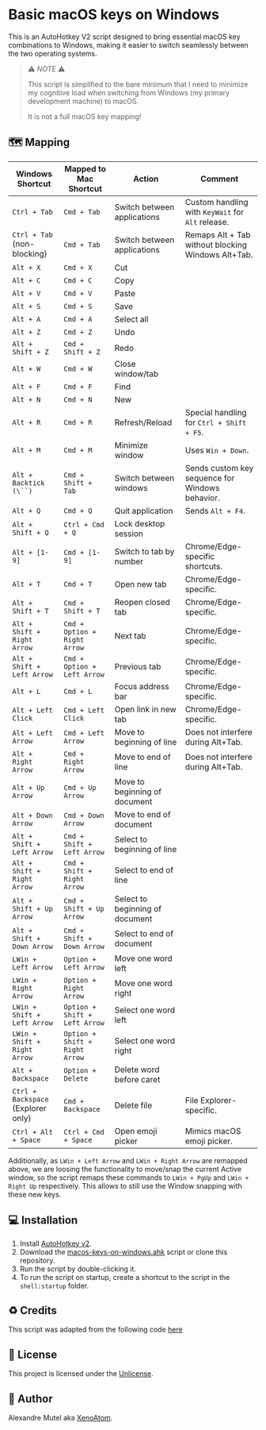 # Basic macOS keys on Windows

This is an AutoHotkey V2 script designed to bring essential macOS key combinations to Windows, making it easier to switch seamlessly between the two operating systems.

> ⚠️ *NOTE* ⚠️
>
> This script is simplified to the bare minimum that I need to minimize my cognitive load when switching from Windows (my primary development machine) to macOS.
> 
> It is not a full macOS key mapping!

## 🗺️ Mapping 

| **Windows Shortcut**         | **Mapped to Mac Shortcut**       | **Action**                                            | **Comment**                                            |
|-------------------------------|-----------------------------------|------------------------------------------------------|-------------------------------------------------------|
| `Ctrl + Tab`                 | `Cmd + Tab`                     | Switch between applications                         | Custom handling with `KeyWait` for `Alt` release.    |
| `Ctrl + Tab` (non-blocking)  | `Cmd + Tab`                     | Switch between applications                         | Remaps Alt + Tab without blocking Windows Alt+Tab.   |
| `Alt + X`                    | `Cmd + X`                       | Cut                                                  |                                                       |
| `Alt + C`                    | `Cmd + C`                       | Copy                                                 |                                                       |
| `Alt + V`                    | `Cmd + V`                       | Paste                                                |                                                       |
| `Alt + S`                    | `Cmd + S`                       | Save                                                 |                                                       |
| `Alt + A`                    | `Cmd + A`                       | Select all                                           |                                                       |
| `Alt + Z`                    | `Cmd + Z`                       | Undo                                                 |                                                       |
| `Alt + Shift + Z`            | `Cmd + Shift + Z`               | Redo                                                 |                                                       |
| `Alt + W`                    | `Cmd + W`                       | Close window/tab                                     |                                                       |
| `Alt + F`                    | `Cmd + F`                       | Find                                                 |                                                       |
| `Alt + N`                    | `Cmd + N`                       | New                                                  |                                                       |
| `Alt + R`                    | `Cmd + R`                       | Refresh/Reload                                       | Special handling for `Ctrl + Shift + F5`.            |
| `Alt + M`                    | `Cmd + M`                       | Minimize window                                      | Uses `Win + Down`.                                    |
| `Alt + Backtick (\``)`       | `Cmd + Shift + Tab`             | Switch between windows                               | Sends custom key sequence for Windows behavior.      |
| `Alt + Q`                    | `Cmd + Q`                       | Quit application                                     | Sends `Alt + F4`.                                     |
| `Alt + Shift + Q`            | `Ctrl + Cmd + Q`                | Lock desktop session                                 |                                                      |
| `Alt + [1-9]`                | `Cmd + [1-9]`                   | Switch to tab by number                              | Chrome/Edge-specific shortcuts.                      |
| `Alt + T`                    | `Cmd + T`                       | Open new tab                                         | Chrome/Edge-specific.                                 |
| `Alt + Shift + T`            | `Cmd + Shift + T`               | Reopen closed tab                                    | Chrome/Edge-specific.                                 |
| `Alt + Shift + Right Arrow`  | `Cmd + Option + Right Arrow`    | Next tab                                             | Chrome/Edge-specific.                                 |
| `Alt + Shift + Left Arrow`   | `Cmd + Option + Left Arrow`     | Previous tab                                         | Chrome/Edge-specific.                                 |
| `Alt + L`                    | `Cmd + L`                       | Focus address bar                                    | Chrome/Edge-specific.                                 |
| `Alt + Left Click`           | `Cmd + Left Click`              | Open link in new tab                                 | Chrome/Edge-specific.                                 |
| `Alt + Left Arrow`           | `Cmd + Left Arrow`              | Move to beginning of line                           | Does not interfere during Alt+Tab.                   |
| `Alt + Right Arrow`          | `Cmd + Right Arrow`             | Move to end of line                                 | Does not interfere during Alt+Tab.                   |
| `Alt + Up Arrow`             | `Cmd + Up Arrow`                | Move to beginning of document                       |                                                       |
| `Alt + Down Arrow`           | `Cmd + Down Arrow`              | Move to end of document                             |                                                       |
| `Alt + Shift + Left Arrow`   | `Cmd + Shift + Left Arrow`      | Select to beginning of line                         |                                                       |
| `Alt + Shift + Right Arrow`  | `Cmd + Shift + Right Arrow`     | Select to end of line                               |                                                       |
| `Alt + Shift + Up Arrow`     | `Cmd + Shift + Up Arrow`        | Select to beginning of document                     |                                                       |
| `Alt + Shift + Down Arrow`   | `Cmd + Shift + Down Arrow`      | Select to end of document                           |                                                       |
| `LWin + Left Arrow`          | `Option + Left Arrow`           | Move one word left                                  |                                                       |
| `LWin + Right Arrow`         | `Option + Right Arrow`          | Move one word right                                 |                                                       |
| `LWin + Shift + Left Arrow`  | `Option + Shift + Left Arrow`   | Select one word left                                |                                                       |
| `LWin + Shift + Right Arrow` | `Option + Shift + Right Arrow`  | Select one word right                               |                                                       |
| `Alt + Backspace`            | `Option + Delete`               | Delete word before caret                            |                                                       |
| `Ctrl + Backspace` (Explorer only) | `Cmd + Backspace`         | Delete file                                         | File Explorer-specific.                              |
| `Ctrl + Alt + Space`         | `Ctrl + Cmd + Space`            | Open emoji picker                                   | Mimics macOS emoji picker.                           |


Additionally, as `LWin + Left Arrow` and `LWin + Right Arrow` are remapped above, we are loosing the functionality to move/snap the current Active window, so the script remaps these commands to `LWin + PgUp` and `LWin + Right Up` respectively. This allows to still use the Window snapping with these new keys.


## 💻 Installation

1. Install [AutoHotkey v2](https://www.autohotkey.com/).
2. Download the [macos-keys-on-windows.ahk](macos-keys-on-windows.ahk) script or clone this repository.
3. Run the script by double-clicking it.
4. To run the script on startup, create a shortcut to the script in the `shell:startup` folder.

## ♻️ Credits

This script was adapted from the following code [here](https://github.com/stevenilsen123/mac-keyboard-behavior-in-windows/pull/21)

## 🪪 License

This project is licensed under the [Unlicense](https://choosealicense.com/licenses/unlicense/).

## 🤗 Author

Alexandre Mutel aka [XenoAtom](https://xoofx.github.io).


